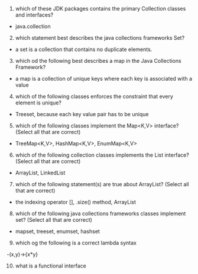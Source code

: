 1. which of these JDK packages contains the primary Collection classes and interfaces?

- java.collection

2. which statement best describes the java collections frameworks Set<E>?

- a set is a collection that contains no duplicate elements.

3. which od the following best describes a map in the Java Collections Framework?

- a map is a collection of unique keys where each key is associated with a value

4. which of the following classes enforces the constraint that every element is unique?

- Treeset<T>, because each key value pair has to be unique

5. which of the following classes implement the Map<K,V> interface? (Select all that are correct)

- TreeMap<K,V>, HashMap<K,V>, EnumMap<K,V>

6. which of the following collection classes implements the List<E> interface? (Select all that are correct)

- ArrayList<E>, LinkedList<E>

7. which of the following statement(s) are true about ArrayList<E>? (Select all that are correct)

- the indexing operator [], .size() method, ArrayList<String>

8. which of the following java collections frameworks classes implement set<E>? (Select all that are correct)

- mapset, treeset, enumset, hashset

9. which og the following is a correct lambda syntax

-(x,y)->{x\*y}

10. what is a functional interface
